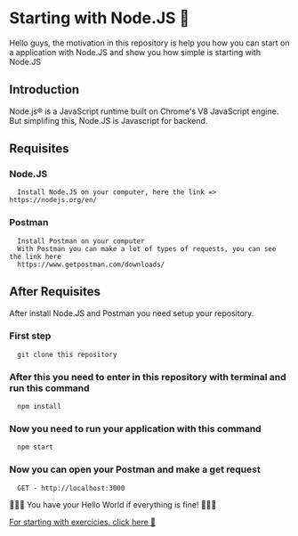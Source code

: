 # Starting with Node.JS 🌲

Hello guys, the motivation in this repository is help you how you can start on a application with Node.JS and show you how simple is starting with Node.JS

## Introduction
Node.js® is a JavaScript runtime built on Chrome's V8 JavaScript engine. But simplifing this, Node.JS is Javascript for backend.

## Requisites
### Node.JS
```
  Install Node.JS on your computer, here the link => https://nodejs.org/en/
```
### Postman
```
  Install Postman on your computer
  With Postman you can make a lot of types of requests, you can see the link here
  https://www.getpostman.com/downloads/
```

## After Requisites
After install Node.JS and Postman you need setup your repository.

### First step
```
  git clone this repository
```
### After this you need to enter in this repository with terminal and run this command
```
  npm install
```
### Now you need to run your application with this command
```
  npm start
```
### Now you can open your Postman and make a get request
```
  GET - http://localhost:3000
```

🎉🎉🎉 You have your Hello World if everything is fine! 🎉🎉🎉

[For starting with exercicies, click here 🔴](EXERCICIES.md)
